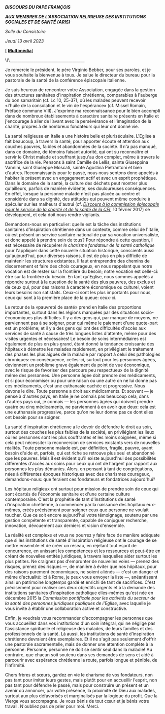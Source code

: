 ***DISCOURS DU PAPE FRANÇOIS***

***AUX MEMBRES DE L'ASSOCIATION RELIGIEUSE DES INSTITUTIONS SOCIALES ET DE SANTÉ (ARIS)***

*Salle du Consistoire*

*Jeudi 13 avril 2023*

\[ **[Multimédia](http://w2.vatican.va/content/francesco/fr/events/event.dir.html/content/vaticanevents/fr/2023/4/13/aris.html)**\]

\\_\\_\\_\_\_\_\_\_\_\_\_\_\_\_\_\_\_\_\_\_\_\_\_\_\_\_\_\_\_\_\_\_\_\_\_\_\_\_\_\_

Je remercie le président, le père Virginio Bebber, pour ses paroles, et je vous souhaite la bienvenue à tous. Je salue le directeur du bureau pour la pastorale de la santé de la conférence épiscopale italienne.

Je suis heureux de rencontrer votre Association, engagée dans la gestion des structures sanitaires d'inspiration chrétienne, comparables à l'auberge du bon samaritain (cf. Lc 10, 25-37), où les malades peuvent recevoir «l'huile de la consolation et le vin de l'espérance» (cf. Missel Romain, Préface commune VIII). J'exprime ma reconnaissance pour le bien accompli dans de nombreux établissements à caractère sanitaire présents en Italie et j'encourage à aller de l’avant avec la persévérance et l'imagination de la charité, propres à de nombreux fondateurs qui leur ont donné vie.

La santé religieuse en Italie a une histoire belle et pluriséculaire. L'Eglise a fait beaucoup, à travers la santé, pour apporter écoute et attention aux couches pauvres, faibles et abandonnées de la société. Il n'a pas manqué, dans ce domaine, de témoins faisant autorité, qui ont su reconnaître et servir le Christ malade et souffrant jusqu'au don complet, même à travers le sacrifice de la vie. Pensons à saint Camille de Lellis, sainte Giuseppina Vannini, saint Giuseppe Moscati, sainte Agostina Pietrantoni et bien d'autres. Reconnaissants pour le passé, nous nous sentons donc appelés à habiter le présent avec un engagement actif et avec un esprit prophétique. Dans le domaine de la santé, la culture des déchets peut montrer plus qu'ailleurs, parfois de manière évidente, ses douloureuses conséquences. En effet, lorsque la personne malade n'est pas placée au centre et considérée dans sa dignité, des attitudes qui peuvent même conduire à spéculer sur les malheurs d'autrui (cf. [*Discours à la commission épiscopale pour le service de la charité et de la santé de la CEI*](https://www.vatican.va/content/francesco/fr/speeches/2017/february/documents/papa-francesco_20170210_commissione-carita-salute.html), 10 février 2017) se développent, et cela doit nous rendre vigilants.

Demandons-nous en particulier: quelle est la tâche des institutions sanitaires d'inspiration chrétienne dans un contexte, comme celui de l'Italie, où est présent un service sanitaire national de par sa vocation universaliste, et donc appelé à prendre soin de tous? Pour répondre à cette question, il est nécessaire de récupérer *le charisme fondateur de la santé catholique* pour l'appliquer dans cette nouvelle situation historique, conscients aussi qu'aujourd'hui, pour diverses raisons, il est de plus en plus difficile de maintenir les structures existantes. Il faut entreprendre des chemins de discernement et faire des choix courageux, en nous rappelant que notre vocation est de rester sur la frontière du besoin; notre vocation est celle-ci: être sur la frontière du besoin. En tant qu'Eglise, nous sommes appelés à répondre surtout à la question de la santé des plus pauvres, des exclus et de ceux qui, pour des raisons à caractère économique ou culturel, voient leurs besoins non satisfaits. Ceux-ci sont les plus importants pour nous, ceux qui sont à la première place de la queue: ceux-ci.

Le retour de la «pauvreté de santé» prend en Italie des proportions importantes, surtout dans les régions marquées par des situations socio-économiques plus difficiles. Il y a des gens qui, par manque de moyens, ne parviennent pas à se soigner, pour qui même le paiement d'une quote-part est un problème; et il y a des gens qui ont des difficultés d'accès aux services de santé à cause de très longues listes d'attente, même pour des visites urgentes et nécessaires! Le besoin de soins intermédiaires est également de plus en plus grand, étant donné la tendance croissante des hôpitaux à démettre les malades rapidement, en privilégiant le traitement des phases les plus aiguës de la maladie par rapport à celui des pathologies chroniques: en conséquence, celles-ci, surtout pour les personnes âgées, deviennent un problème grave également du point de vue économique, avec le risque de favoriser des parcours peu respectueux de la dignité même des personnes. Une personne âgée doit prendre des médicaments, et si pour économiser ou pour une raison ou une autre on ne lui donne pas ces médicaments, c'est une euthanasie cachée et progressive. Nous devons le dire. Toute personne a droit aux médicaments. Et souvent — je pense à d'autres pays, en Italie je ne connais pas beaucoup cela, dans d'autres pays oui, je connais — les personnes âgées qui doivent prendre quatre ou cinq médicaments, ne parviennent à en avoir que deux: cela est une euthanasie progressive, parce qu'on ne leur donne pas ce dont elles ont besoin pour se soigner.

La santé d'inspiration chrétienne a le devoir de défendre le droit au soin, surtout des couches les plus faibles de la société, en privilégiant les lieux où les personnes sont les plus souffrantes et les moins soignées, même si cela peut nécessiter la reconversion de services existants vers de nouvelles réalités. Toute personne malade est, par définition, fragile, pauvre, ayant besoin d'aide et, parfois, qui est riche se retrouve plus seul et abandonné que les pauvres. Mais il est évident qu'il existe aujourd'hui des possibilités différentes d'accès aux soins pour ceux qui ont de l'argent par rapport aux personnes les plus démunies. Alors, en pensant à tant de congrégations, nées à différentes époques historiques avec des charismes courageux, demandons-nous: que feraient ces fondateurs et fondatrices aujourd'hui?

Les hôpitaux religieux ont surtout pour mission de prendre soin de ceux qui sont écartés de l'économie sanitaire et d'une certaine culture contemporaine. C'est la prophétie de tant d'institutions de santé d'inspiration chrétienne, à commencer par la naissance des hôpitaux eux-mêmes, créés précisément pour soigner ceux que personne ne voulait toucher. Que ce soit encore aujourd’hui votre témoignage, soutenu par une gestion compétente et transparente, capable de conjuguer recherche, innovation, dévouement aux derniers et vision d'ensemble.

La réalité est complexe et vous ne pourrez y faire face de manière adéquate que si les institutions de santé d'inspiration religieuse ont le courage de se mettre ensemble et de créer un réseau, en rejetant tout esprit de concurrence, en unissant les compétences et les ressources et peut-être en créant de nouvelles entités juridiques, à travers lesquelles aider surtout les plus petites. Ne craignez pas d'emprunter de nouvelles voies — prenez des risques, prenez des risques —, de manière à éviter que nos hôpitaux, pour des raisons purement économiques, ne soient aliénés — c'est un danger et même d'actualité: ici à Rome, je peux vous envoyer la liste —, anéantissant ainsi un patrimoine longtemps gardé et enrichi de tant de sacrifices. C'est précisément pour réaliser ces deux objectifs urgents et à la demande des institutions sanitaires d'inspiration catholique elles-mêmes qu'est née en décembre 2015 la *Commission pontificale pour les activités du secteur de la santé des personnes juridiques publiques de l'Eglise*, avec laquelle je vous invite à établir une collaboration active et constructive.

Enfin, je voudrais vous recommander d'accompagner les personnes que vous accueillez dans vos institutions d'un soin intégral, qui ne néglige pas l'assistance spirituelle et religieuse des malades, de leurs familles et des professionnels de la santé. Là aussi, les institutions de santé d'inspiration chrétienne devraient être exemplaires. Et il ne s'agit pas seulement d'offrir une pastorale sacramentelle, mais de donner une attention complète à la personne. Personne, personne ne doit se sentir seul dans la maladie! Au contraire, que chacun soit soutenu dans ses demandes de sens et aidé à parcourir avec espérance chrétienne la route, parfois longue et pénible, de l'infirmité.

Chers frères et sœurs, gardez en vie le charisme de vos fondateurs, non pas tant pour imiter leurs gestes, mais plutôt pour en accueillir l'esprit, non pas tant pour défendre le passé, mais pour construire un présent et un avenir où annoncer, par votre présence, la proximité de Dieu aux malades, surtout aux plus défavorisés et marginalisés par la logique du profit. Que la Vierge vous accompagne. Je vous bénis de tout cœur et je bénis votre travail. N'oubliez pas de prier pour moi. Merci.